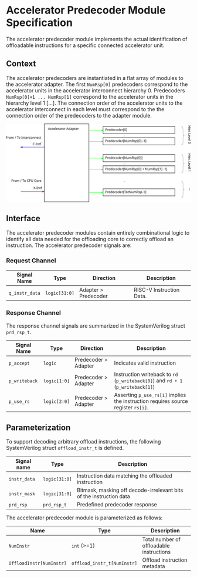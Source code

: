 # Accelerator Predecoder Module Specification
The accelerator predecoder module implements the actual identification of offloadable instructions for a specific connected accelerator unit.

## Context
The accelerator predecoders are instantiated in a flat array of modules to the accelerator adapter.
The first `NumRsp[0]` predecoders correspond to the accelerator units in the accelerator interconnect hierarchy 0.
Predecoders `NumRsp[0]+1 ... NumRsp[1]` correspond to the accelerator units in the hierarchy level 1 [...].
The connection order of the accelerator units to the accelerator interconnect in each level must correspond to the the connection order of the predecoders to the adapter module.

![Accelerator Adapter Detail](img/acc-adapter-detail.svg)

## Interface

The accelerator predecoder modules contain entirely combinational logic to identify all data needed for the offloading core to correctly offload an instruction.
The accelerator predecoder signals are:


### Request Channel
| Signal Name    | Type          | Direction            | Description              |
| -------------  | ----          | ----------           | -----------              |
| `q_instr_data` | `logic[31:0]` | Adapter > Predecoder | RISC-V Instruction Data. |

### Response Channel
The response channel signals are summarized in the SystemVerilog struct `prd_rsp_t`.

| Signal Name   | Type         | Direction            | Description                                                                       |
| -----------   | ----         | ---------            | -----------                                                                       |
| `p_accept`    | `logic`      | Predecoder > Adapter | Indicates valid instruction                                                       |
| `p_writeback` | `logic[1:0]` | Predecoder > Adapter | Instruction writeback to `rd` (`p_writeback[0]`) and `rd + 1` (`p_writeback[1]`)  |
| `p_use_rs`    | `logic[2:0]` | Predecoder > Adapter | Asserting `p_use_rs[i]` implies the instruction requires source register `rs[i]`. |

## Parameterization
To support decoding arbitrary offload instructions, the following SystemVerilog struct `offload_instr_t` is defined.

| Signal name  | Type          | Description                                                         |
| -----------  | ----          | -----------                                                         |
| `instr_data` | `logic[31:0]` | Instruction data matching the offloaded instruction                 |
| `instr_mask` | `logic[31:0]` | Bitmask, masking off decode-irrelevant bits of the instruction data |
| `prd_rsp`    | `prd_rsp_t`   | Predefined predecoder response                                      |

The accelerator predecoder module is parameterized as follows:

| Name                     | Type                        | Description                              |
| ----                     | ------------                | -----------                              |
| `NumInstr`               | `int` (>=1)                 | Total number of offloadable instructions |
| `OffloadInstr[NumInstr]` | `offload_instr_t[NumInstr]` | Offload instruction metadata             |


